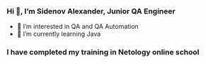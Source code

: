 ### Hi 👋,  I’m Sidenov Alexander, Junior QA Engineer

- 👀 I’m interested in QA and QA Automation
- 🌱 I’m currently learning Java

### I have completed my training in Netology online school

